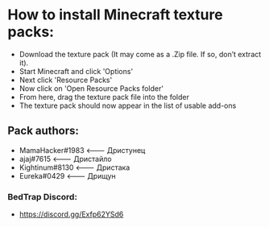 # How to install Minecraft texture packs:
- Download the texture pack (It may come as a .Zip file. If so, don’t extract it). 
- Start Minecraft and click 'Options'
- Next click 'Resource Packs'
- Now click on 'Open Resource Packs folder'
- From here, drag the texture pack file into the folder
- The texture pack should now appear in the list of usable add-ons

## Pack authors:
- MamaHacker#1983 <--- Дристунец
- ajaj#7615 <--- Дристайло
- Kightinum#8130 <--- Дристака
- Eureka#0429 <--- Дрищун

### BedTrap Discord:
- https://discord.gg/Exfp62YSd6
